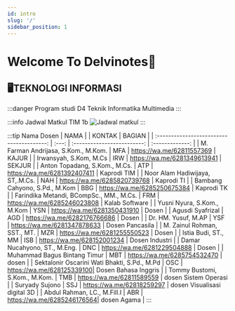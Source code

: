 ```yaml
---
id: intro
slug: '/'
sidebar_position: 1
---
```

# Welcome To Delvinotes📝


## 🖥️TEKNOLOGI INFORMASI
:::danger Program studi
D4 Teknik Informatika Multimedia
:::

:::info Jadwal Matkul TIM 1b
![Jadwal matkul](https://res.cloudinary.com/dlvncloud/image/upload/v1645151866/Docusaurus/WhatsApp_Image_2022-02-16_at_12.13.55_PM_uadzts.jpg)
:::

:::tip Nama Dosen
|                   NAMA                    |       |           KONTAK            |     BAGIAN      |
| :---------------------------------------: | :---: | :-------------------------: | :-------------: |
|   M. Farman   Andrijasa, S.Kom., M.Kom.   |  MFA  |  https://wa.me/62811557369  |      KAJUR      |
|         Irwansyah,   S.Kom, M.Cs          |  IRW  | https://wa.me/6281349613941 |     SEKJUR      |
|      Anton   Topadang, S.Kom., M.Cs.      |  ATP  | https://wa.me/6281392407411 |   Kaprodi TIM   |
|     Noor Alam   Hadiwijaya, ST,.M.Cs.     |  NAH  | https://wa.me/6285820739768 |   Kaprodi TI    |
|      Bambang   Cahyono, S.Pd., M.Kom      |  BBG  | https://wa.me/6285250675384 |   Kaprodi TK    |
| Farindika   Metandi, BCompSc., MM., M.Cs. |  FRM  | https://wa.me/6285246023808 | Kalab Software  |
|       Yusni Nyura,   S.Kom., M.Kom        |  YSN  | https://wa.me/6281350431910 |      Dosen      |
|            Agusdi   Syafrizal             |  AGD  | https://wa.me/6282176766686 |      Dosen      |
|           Dr. HM.   Yusuf, M.AP           |  YSF  | https://wa.me/6281347878633 | Dosen Pancasila |
|       M. Zainul   Rohman, SST., MT.       |  MZR  | https://wa.me/6281255550523 |      Dosen      |
|           Istia Budi,   ST., MM           |  ISB  | https://wa.me/628152001234  | Dosen Industri  |
|      Damar   Nucahyono, ST., M.Eng.       |  DNC  | https://wa.me/6281229504888 |      Dosen      |
|      Muhammad   Bagus Bintang Timur       |  MBT  | https://wa.me/6285754532470 |      dosen      |
|      Sektalonir Oscarini Wati Bhakti, S.Pd., M.Pd |  OSC  | https://wa.me/628125339100|      Dosen Bahasa Inggris      |
|      Tommy Bustomi, S.Kom., M.Kom.       |  TMB  | https://wa.me/62811589559 |      dosen Sistem Operasi      |
 |      Suryady Sujono       |  SSJ  | https://wa.me/62818259297 |      dosen Visualisasi digital 3D     |
 |      Abdul Rahman, LC., M.Fill.I       |  ABR  | https://wa.me/6285246176564|      dosen Agama      |
:::